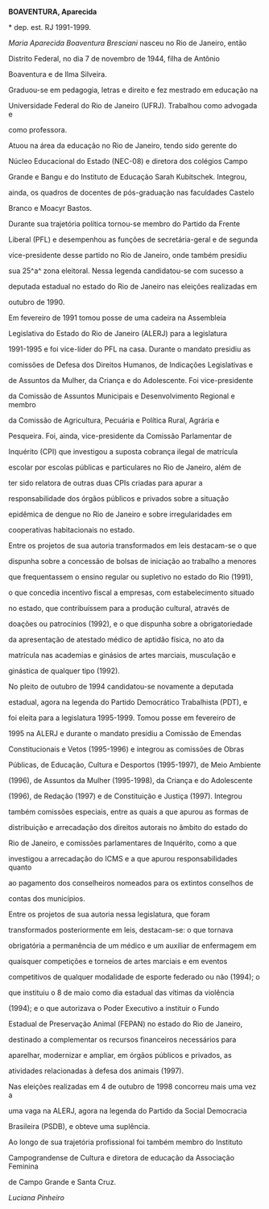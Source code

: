 **BOAVENTURA, Aparecida**



\* dep. est. RJ 1991-1999.



*Maria Aparecida Boaventura Bresciani* nasceu no Rio de Janeiro, então

Distrito Federal, no dia 7 de novembro de 1944, filha de Antônio

Boaventura e de Ilma Silveira.



Graduou-se em pedagogia, letras e direito e fez mestrado em educação na

Universidade Federal do Rio de Janeiro (UFRJ). Trabalhou como advogada e

como professora.



Atuou na área da educação no Rio de Janeiro, tendo sido gerente do

Núcleo Educacional do Estado (NEC-08) e diretora dos colégios Campo

Grande e Bangu e do Instituto de Educação Sarah Kubitschek. Integrou,

ainda, os quadros de docentes de pós-graduação nas faculdades Castelo

Branco e Moacyr Bastos.



Durante sua trajetória política tornou-se membro do Partido da Frente

Liberal (PFL) e desempenhou as funções de secretária-geral e de segunda

vice-presidente desse partido no Rio de Janeiro, onde também presidiu

sua 25^a^ zona eleitoral. Nessa legenda candidatou-se com sucesso a

deputada estadual no estado do Rio de Janeiro nas eleições realizadas em

outubro de 1990.



Em fevereiro de 1991 tomou posse de uma cadeira na Assembleia

Legislativa do Estado do Rio de Janeiro (ALERJ) para a legislatura

1991-1995 e foi vice-líder do PFL na casa. Durante o mandato presidiu as

comissões de Defesa dos Direitos Humanos, de Indicações Legislativas e

de Assuntos da Mulher, da Criança e do Adolescente. Foi vice-presidente

da Comissão de Assuntos Municipais e Desenvolvimento Regional e membro

da Comissão de Agricultura, Pecuária e Política Rural, Agrária e

Pesqueira. Foi, ainda, vice-presidente da Comissão Parlamentar de

Inquérito (CPI) que investigou a suposta cobrança ilegal de matrícula

escolar por escolas públicas e particulares no Rio de Janeiro, além de

ter sido relatora de outras duas CPIs criadas para apurar a

responsabilidade dos órgãos públicos e privados sobre a situação

epidêmica de dengue no Rio de Janeiro e sobre irregularidades em

cooperativas habitacionais no estado.



Entre os projetos de sua autoria transformados em leis destacam-se o que

dispunha sobre a concessão de bolsas de iniciação ao trabalho a menores

que frequentassem o ensino regular ou supletivo no estado do Rio (1991),

o que concedia incentivo fiscal a empresas, com estabelecimento situado

no estado, que contribuíssem para a produção cultural, através de

doações ou patrocínios (1992), e o que dispunha sobre a obrigatoriedade

da apresentação de atestado médico de aptidão física, no ato da

matrícula nas academias e ginásios de artes marciais, musculação e

ginástica de qualquer tipo (1992).



No pleito de outubro de 1994 candidatou-se novamente a deputada

estadual, agora na legenda do Partido Democrático Trabalhista (PDT), e

foi eleita para a legislatura 1995-1999. Tomou posse em fevereiro de

1995 na ALERJ e durante o mandato presidiu a Comissão de Emendas

Constitucionais e Vetos (1995-1996) e integrou as comissões de Obras

Públicas, de Educação, Cultura e Desportos (1995-1997), de Meio Ambiente

(1996), de Assuntos da Mulher (1995-1998), da Criança e do Adolescente

(1996), de Redação (1997) e de Constituição e Justiça (1997). Integrou

também comissões especiais, entre as quais a que apurou as formas de

distribuição e arrecadação dos direitos autorais no âmbito do estado do

Rio de Janeiro, e comissões parlamentares de Inquérito, como a que

investigou a arrecadação do ICMS e a que apurou responsabilidades quanto

ao pagamento dos conselheiros nomeados para os extintos conselhos de

contas dos municípios.



Entre os projetos de sua autoria nessa legislatura, que foram

transformados posteriormente em leis, destacam-se: o que tornava

obrigatória a permanência de um médico e um auxiliar de enfermagem em

quaisquer competições e torneios de artes marciais e em eventos

competitivos de qualquer modalidade de esporte federado ou não (1994); o

que instituiu o 8 de maio como dia estadual das vítimas da violência

(1994); e o que autorizava o Poder Executivo a instituir o Fundo

Estadual de Preservação Animal (FEPAN) no estado do Rio de Janeiro,

destinado a complementar os recursos financeiros necessários para

aparelhar, modernizar e ampliar, em órgãos públicos e privados, as

atividades relacionadas à defesa dos animais (1997).



Nas eleições realizadas em 4 de outubro de 1998 concorreu mais uma vez a

uma vaga na ALERJ, agora na legenda do Partido da Social Democracia

Brasileira (PSDB), e obteve uma suplência.



Ao longo de sua trajetória profissional foi também membro do Instituto

Campograndense de Cultura e diretora de educação da Associação Feminina

de Campo Grande e Santa Cruz.



*Luciana Pinheiro*



